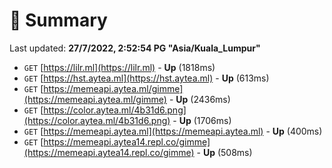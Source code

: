 # 📖 Summary
Last updated: **27/7/2022, 2:52:54 PG "Asia/Kuala_Lumpur"**

- `GET` [https://lilr.ml](https://lilr.ml) - **Up** (1818ms)
- `GET` [https://hst.aytea.ml](https://hst.aytea.ml) - **Up** (613ms)
- `GET` [https://memeapi.aytea.ml/gimme](https://memeapi.aytea.ml/gimme) - **Up** (2436ms)
- `GET` [https://color.aytea.ml/4b31d6.png](https://color.aytea.ml/4b31d6.png) - **Up** (1706ms)
- `GET` [https://memeapi.aytea.ml](https://memeapi.aytea.ml) - **Up** (400ms)
- `GET` [https://memeapi.aytea14.repl.co/gimme](https://memeapi.aytea14.repl.co/gimme) - **Up** (508ms)
